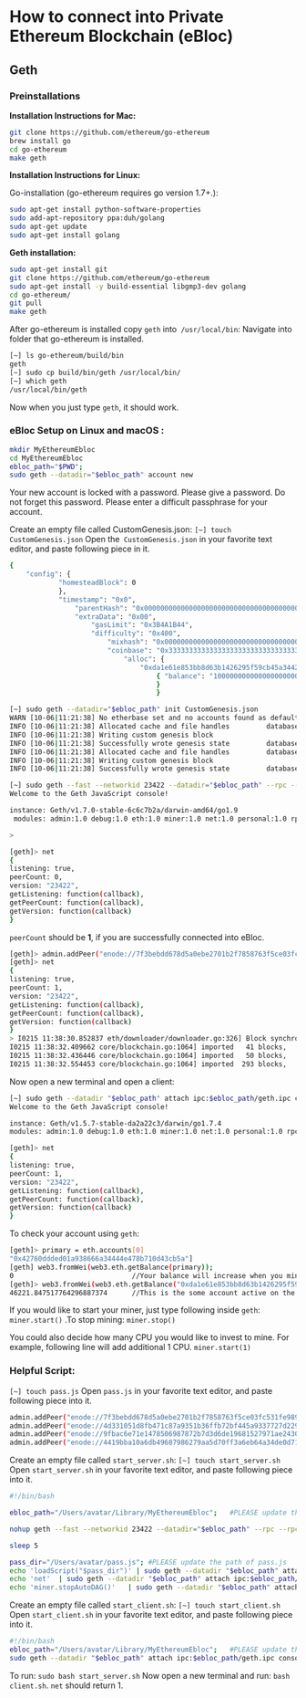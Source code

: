 # **How to connect into Private Ethereum Blockchain (eBloc)**

## **Geth**

### **Preinstallations**

**Installation Instructions for Mac:**

```bash
git clone https://github.com/ethereum/go-ethereum
brew install go
cd go-ethereum
make geth
```
**Installation Instructions for Linux:**

Go-installation (go-ethereum requires go version 1.7+.):
```bash
sudo apt-get install python-software-properties
sudo add-apt-repository ppa:duh/golang
sudo apt-get update
sudo apt-get install golang
```

**Geth installation:**

```bash
sudo apt-get install git
git clone https://github.com/ethereum/go-ethereum
sudo apt-get install -y build-essential libgmp3-dev golang
cd go-ethereum/
git pull
make geth
```

After go-ethereum is installed copy `geth` into` /usr/local/bin`:
Navigate into folder that go-ethereum is installed.

```bash
[~] ls go-ethereum/build/bin
geth
[~] sudo cp build/bin/geth /usr/local/bin/
[~] which geth
/usr/local/bin/geth
```
Now when you just type `geth`, it should work.

### **eBloc Setup on Linux and macOS :**

```bash
mkdir MyEthereumEbloc
cd MyEthereumEbloc
ebloc_path="$PWD";
sudo geth --datadir="$ebloc_path" account new
```
Your new account is locked with a password. Please give a password. Do not forget this password. Please enter a difficult passphrase for your account.

Create an empty file called CustomGenesis.json:
`[~] touch CustomGenesis.json`
Open the` CustomGenesis.json` in your favorite text editor, and paste following piece in it.

```bash
{
    "config": {
            "homesteadBlock": 0
	        },
		    "timestamp": "0x0",
		        "parentHash": "0x0000000000000000000000000000000000000000000000000000000000000000",
			    "extraData": "0x00",
			        "gasLimit": "0x3B4A1B44",
				    "difficulty": "0x400",
				        "mixhash": "0x0000000000000000000000000000000000000000000000000000000000000000",
					    "coinbase": "0x3333333333333333333333333333333333333333",
					        "alloc": {
						        "0xda1e61e853bb8d63b1426295f59cb45a34425b63":
							        { "balance": "1000000000000000000000000000000" }
								    }
								    }

```

```bash
[~] sudo geth --datadir="$ebloc_path" init CustomGenesis.json
WARN [10-06|11:21:38] No etherbase set and no accounts found as default
INFO [10-06|11:21:38] Allocated cache and file handles         database=/Users/user/MyEthereumEbloc/geth/chaindata cache=16 handles=16
INFO [10-06|11:21:38] Writing custom genesis block
INFO [10-06|11:21:38] Successfully wrote genesis state         database=chaindata                      hash=a6e0e1...dab438
INFO [10-06|11:21:38] Allocated cache and file handles         database=/Users/user/MyEthereumEbloc/geth/lightchaindata cache=16 handles=16
INFO [10-06|11:21:38] Writing custom genesis block
INFO [10-06|11:21:38] Successfully wrote genesis state         database=lightchaindata                      hash=a6e0e1...dab438

[~] sudo geth --fast --networkid 23422 --datadir="$ebloc_path" --rpc --rpcaddr "localhost" --rpccorsdomain="*" --rpcport="8545" console
Welcome to the Geth JavaScript console!

instance: Geth/v1.7.0-stable-6c6c7b2a/darwin-amd64/go1.9
 modules: admin:1.0 debug:1.0 eth:1.0 miner:1.0 net:1.0 personal:1.0 rpc:1.0 txpool:1.0 web3:1.0

>
```

```bash
[geth]> net
{
listening: true,
peerCount: 0,
version: "23422",
getListening: function(callback),
getPeerCount: function(callback),
getVersion: function(callback)
}
```

`peerCount` should be **1**, if you are successfully connected into eBloc.

```bash
[geth]> admin.addPeer("enode://7f3bebdd678d5a0ebe2701b2f7858763f5ce03fc531fe989fb7bb41d2e8e1237ae5b092666171a180afba0c47f1aad055e2bf6e1287fcdc756f183902764eba2@79.123.177.145:3000?discport=0");
[geth]> net
{
listening: true,
peerCount: 1,
version: "23422",
getListening: function(callback),
getPeerCount: function(callback),
getVersion: function(callback)
}
> I0215 11:38:30.852837 eth/downloader/downloader.go:326] Block synchronisation started
I0215 11:38:32.409662 core/blockchain.go:1064] imported   41 blocks,     0 txs (  0.000 Mg) in 805.525ms ( 0.000 Mg/s). #1401 [1e5a0d22... / 28f66e6b...]
I0215 11:38:32.436446 core/blockchain.go:1064] imported   50 blocks,     0 txs (  0.000 Mg) in  26.172ms ( 0.000 Mg/s). #1451 [b0a79eeb... / ecaada4b...]
I0215 11:38:32.554453 core/blockchain.go:1064] imported  293 blocks,     0 txs (  0.000 Mg) in 115.579ms ( 0.000 Mg/s). #1744 [ff3e8799... / 44aa42ef...]
```
Now open a new terminal and open a client:

```bash
[~] sudo geth --datadir "$ebloc_path" attach ipc:$ebloc_path/geth.ipc console
Welcome to the Geth JavaScript console!

instance: Geth/v1.5.7-stable-da2a22c3/darwin/go1.7.4
modules: admin:1.0 debug:1.0 eth:1.0 miner:1.0 net:1.0 personal:1.0 rpc:1.0 txpool:1.0 web3:1.0

[geth]> net
{
listening: true,
peerCount: 1,
version: "23422",
getListening: function(callback),
getPeerCount: function(callback),
getVersion: function(callback)
}
```
To check your account using `geth`:

```bash
[geth]> primary = eth.accounts[0]
"0x42760ddded01a938666a34444e478b710d43cb5a"]
[geth] web3.fromWei(web3.eth.getBalance(primary));
0                             //Your balance will increase when you mine.
[geth]> web3.fromWei(web3.eth.getBalance("0xda1e61e853bb8d63b1426295f59cb45a34425b63"));
46221.847517764296887374      //This is the some account active on the Blockchain. If you are connected into eBloc, you should see it.
```
If you would like to start your miner, just type following inside `geth`: `miner.start()` .To stop mining:
`miner.stop()`

You could also decide how many CPU you would like to invest to mine. For example, following line will add additional 1 CPU.
`miner.start(1)`

### **Helpful Script:**

`[~] touch pass.js`
Open `pass.js` in your favorite text editor, and paste following piece into it.

```bash
admin.addPeer("enode://7f3bebdd678d5a0ebe2701b2f7858763f5ce03fc531fe989fb7bb41d2e8e1237ae5b092666171a180afba0c47f1aad055e2bf6e1287fcdc756f183902764eba2@79.123.177.145:3000");
admin.addPeer("enode://4d331051d8fb471c87a9351b36ffb72bf445a9337727d229e03c668f99897264bf11e1b897b1561f5889825e2211b06858139fa469fdf73c64d43a567ea72479@193.140.197.95:3000");
admin.addPeer("enode://9fbac6e71e1478506987872b7d3d6de19681527971ae243044daa44221a99ce5944839cd4057133f18b3610f5c59bb2fd7077fafa208d8eb52918faf06782d48@79.123.177.145:3000");
admin.addPeer("enode://4419bba10a6db49687986279aa5d70ff3a6eb64a34de0d71069474a76e140110bfd17f43881e2d75f06381af9b4d4bdee9ff89335ded2399bca958c5adf29992@184.73.134.188:30303");
```

Create an empty file called `start_server.sh`:
`[~] touch start_server.sh`
Open `start_server.sh` in your favorite text editor, and paste following piece into it.

```bash
#!/bin/bash

ebloc_path="/Users/avatar/Library/MyEthereumEbloc";   #PLEASE update the path of yours

nohup geth --fast --networkid 23422 --datadir="$ebloc_path" --rpc --rpcaddr "localhost" --rpccorsdomain="*" --rpcport="8545" --autodag=false &

sleep 5

pass_dir="/Users/avatar/pass.js"; #PLEASE update the path of pass.js
echo 'loadScript("$pass_dir")' | sudo geth --datadir "$ebloc_path" attach ipc:$ebloc_path/geth.ipc console
echo 'net'  | sudo geth --datadir "$ebloc_path" attach ipc:$ebloc_path/geth.ipc console
echo 'miner.stopAutoDAG()'   | sudo geth --datadir "$ebloc_path" attach ipc:$ebloc_path/geth.ipc console
```

Create an empty file called `start_client.sh`:
`[~] touch start_client.sh`
Open `start_client.sh` in your favorite text editor, and paste following piece into it.

```bash
#!/bin/bash
ebloc_path="/Users/avatar/Library/MyEthereumEbloc";   #PLEASE update the path of yours
sudo geth --datadir "$ebloc_path" attach ipc:$ebloc_path/geth.ipc console
```

To run: `sudo bash start_server.sh`
Now open a new terminal and run: `bash client.sh`. `net` should return 1.